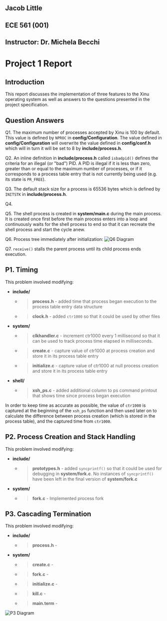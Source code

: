 ## Jacob Little

## ECE 561 (001)

## Instructor: Dr. Michela Becchi

# Project 1 Report

## Introduction

This report discusses the implementation of three features to the Xinu operating system as well as answers to the questions presented in the project specification.

## Question Answers

Q1. The maximum number of processes accepted by Xinu is 100 by default. This value is defined by `NPROC` in **config/Configuration**. The value defined in **config/Configuration** will overwrite the value defined in **config/conf.h** which will in turn it will be set to 8 by **include/process.h**.

Q2. An inline definition in **include/process.h** called `isbadpid()` defines the criteria for an illegal (or "bad") PID. A PID is illegal if it is less than zero, greater than or equal to the maximum number of processes, or if it corresponds to a process table entry that is not currently being used (e.g. its state is `PR_FREE`).

Q3. The default stack size for a process is 65536 bytes which is defined by `INITSTK` in **include/process.h**.

Q4. 

Q5. The shell process is created in **system/main.c** during the main process. It is created once first before the main process enters into a loop and continuously waits for the shell process to end so that it can recreate the shell process and start the cycle anew.

Q6. Process tree immediately after initialization:
![Q6 Diagram](/home/xinu/xinu/project1_files/ECE_565_Project_1_Q4_Diagram.png)

Q7. `receive()` stalls the parent process until its child process ends execution.

## P1. Timing

This problem involved modifying:

- **include/**
    - > **process.h** - added time that process began execution to the process table entry data structure
    - > **clock.h** - added `ctr1000` so that it could be used by other files
- **system/**
    - > **clkhandler.c** - increment ctr1000 every 1 millisecond so that it can be used to track process time elapsed in milliseconds.
    - > **create.c** - capture value of ctr1000 at process creation and store it in its process table entry
    - > **initialize.c** - capture value of ctr1000 at null process creation and store it in its process table entry
- **shell/**
  - > **xsh_ps.c** - added additional column to ps command printout that shows time since process began execution

In order to keep time as accurate as possible, the value of `ctr1000` is captured at the beginning of the `xsh_ps` function and then used later on to calculate the difference between process creation (which is stored in the process table), and the captured time from `ctr1000`.



## P2. Process Creation and Stack Handling

This problem involved modifying:

- **include/**
    - > **prototypes.h** - added `syncprintf()` so that it could be used for debugging in **system/fork.c**. No instances of `syncprintf()` have been left in the final version of **system/fork.c**
- **system/**
    - > **fork.c** - Implemented process fork




## P3. Cascading Termination

This problem involved modifying:

- **include/**
    - > **process.h** -
- **system/**
    - > **create.c** -
    - > **fork.c** -
    - > **initialize.c** -
    - > **kill.c** -
    - > **main.term** - 



![P3 Diagram](/home/xinu/xinu/project1_files/ECE_565_Project_1_P3_Diagram.png)